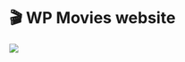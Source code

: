 # 🎬 WP Movies website

<img src="https://skillicons.dev/icons?i=wordpress,php,html,css,js,git,github,vscode,photoshop,canva" />
